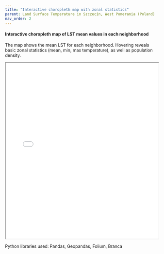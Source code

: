 ```yaml
---
title: "Interactive choropleth map with zonal statistics"
parent: Land Surface Temperature in Szczecin, West Pomerania (Poland)
nav_order: 2
---
```


#### **Interactive choropleth map of LST mean values in each neighborhood** 
The map shows the mean LST for each neighborhood. Hovering reveals basic zonal statistics (mean, min, max temperature), as well as population density.

<iframe src="{{ '/assets/lst_zonal_stats.html' | relative_url }}" width="100%" height="580"></iframe>

Python libraries used: Pandas, Geopandas, Folium, Branca